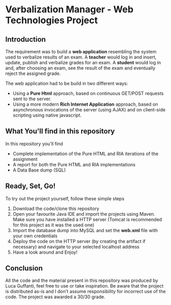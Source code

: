 # Verbalization Manager - Web Technologies Project
## Introduction
The requirement was to build a **web application** resembling the system used to verbalize results of an exam. A **teacher** would log in and insert, update, publish and verbalize grades for an exam. A **student** would log in and, after choosing an exam, see the result of the exam and eventually reject the assigned grade. 

The web application had to be build in two different ways:
 - Using a **Pure Html** approach, based on continuous GET/POST requests sent to the server.
 - Using a more modern **Rich Internet Application** approach, based on asynchronous invocations of the server (using AJAX)  and on client-side scripting using native javascript.
## What You'll find in this repository
In this repository you'll find
 - Complete implementation of the Pure HTML and RIA iterations of the assignment
 - A report for both the Pure HTML and RIA implementations
 - A Data Base dump (SQL)
## Ready, Set, Go!
To try out the project yourself, follow these simple steps
1. Download the code/clone this repository
2. Open your favourite Java IDE and import the projects using Maven. Make sure you have installed a HTTP server (Tomcat is recommended for this project as it was the used one)
3. Import the database dump into MySQL and set the **web.xml** file with your own credentials
4. Deploy the code on the HTTP server (by creating the artifact if necessary) and navigate to your selected localhost address
5. Have a look around and Enjoy!
 ## Conclusion
 All the code and the material present in this repository was produced by Luca Guffanti, feel free to use or take inspiration. Be aware that the project is distributed as-is and I don't assume responsibility for incorrect use of the code.
 The project was awarded a 30/30 grade. 
